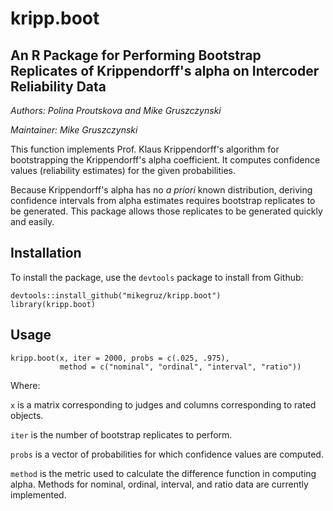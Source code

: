 
# kripp.boot

## An R Package for Performing Bootstrap Replicates of Krippendorff's alpha on Intercoder Reliability Data

*Authors: Polina Proutskova and Mike Gruszczynski*

*Maintainer: Mike Gruszczynski*

This function implements Prof. Klaus Krippendorff's algorithm for bootstrapping the Krippendorff's alpha coefficient. It computes confidence values (reliability estimates) for the given probabilities. 

Because Krippendorff's alpha has no *a priori* known distribution, deriving confidence intervals from alpha estimates requires bootstrap replicates to be generated. This package allows those replicates to be generated quickly and easily.

## Installation

To install the package, use the `devtools` package to install from Github:

```
devtools::install_github("mikegruz/kripp.boot")
library(kripp.boot)
```

## Usage

```
kripp.boot(x, iter = 2000, probs = c(.025, .975), 
           method = c("nominal", "ordinal", "interval", "ratio"))
```

Where:

`x` is a matrix corresponding to judges and columns corresponding to rated objects.

`iter` is the number of bootstrap replicates to perform.

`probs` is a vector of probabilities for which confidence values are computed.

`method` is the metric used to calculate the difference function in computing alpha. Methods for nominal, ordinal, interval, and ratio data are currently implemented.
